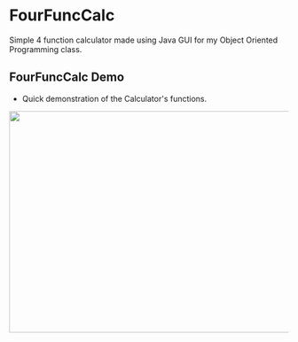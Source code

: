 # FourFuncCalc
Simple 4 function calculator made using Java GUI for my Object Oriented Programming class.

## FourFuncCalc Demo
- Quick demonstration of the Calculator's functions.

<img src="https://user-images.githubusercontent.com/62784941/152632030-94ef56ab-45a8-4887-a97e-59c69df788ef.gif" width="550" height="400"/>
